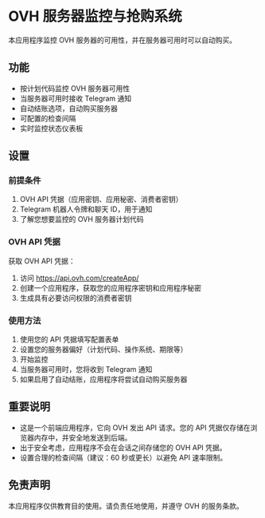
# OVH 服务器监控与抢购系统

本应用程序监控 OVH 服务器的可用性，并在服务器可用时可以自动购买。

## 功能

- 按计划代码监控 OVH 服务器可用性
- 当服务器可用时接收 Telegram 通知
- 自动结账选项，自动购买服务器
- 可配置的检查间隔
- 实时监控状态仪表板

## 设置

### 前提条件

1. OVH API 凭据（应用密钥、应用秘密、消费者密钥）
2. Telegram 机器人令牌和聊天 ID，用于通知
3. 了解您想要监控的 OVH 服务器计划代码

### OVH API 凭据

获取 OVH API 凭据：

1. 访问 https://api.ovh.com/createApp/
2. 创建一个应用程序，获取您的应用程序密钥和应用程序秘密
3. 生成具有必要访问权限的消费者密钥

### 使用方法

1. 使用您的 API 凭据填写配置表单
2. 设置您的服务器偏好（计划代码、操作系统、期限等）
3. 开始监控
4. 当服务器可用时，您将收到 Telegram 通知
5. 如果启用了自动结账，应用程序将尝试自动购买服务器

## 重要说明

- 这是一个前端应用程序，它向 OVH 发出 API 请求。您的 API 凭据仅存储在浏览器内存中，并安全地发送到后端。
- 出于安全考虑，应用程序不会在会话之间存储您的 OVH API 凭据。
- 设置合理的检查间隔（建议：60 秒或更长）以避免 API 速率限制。

## 免责声明

本应用程序仅供教育目的使用。请负责任地使用，并遵守 OVH 的服务条款。
